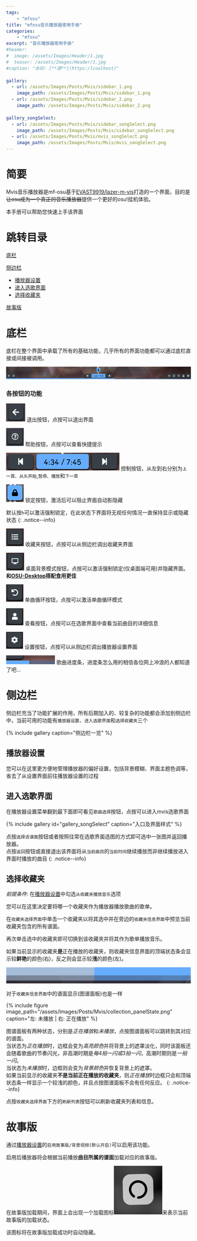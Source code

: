 ```yaml
---
tags:
    - "mfosu"
title: "mfosu音乐播放器使用手册"
categories:
    - "mfosu"
excerpt: "音乐播放器使用手册"
#header:
#  image: /assets/Images/Header/1.jpg
#  teaser: /assets/Images/Header/1.jpg
#caption: "水印: [**源**](https:/lcoalhost)"

gallery:
  - url: /assets/Images/Posts/Mvis/sidebar_1.png
    image_path: /assets/Images/Posts/Mvis/sidebar_1.png
  - url: /assets/Images/Posts/Mvis/sidebar_2.png
    image_path: /assets/Images/Posts/Mvis/sidebar_2.png

gallery_songSelect:
  - url: /assets/Images/Posts/Mvis/sidebar_songSelect.png
    image_path: /assets/Images/Posts/Mvis/sidebar_songSelect.png
  - url: /assets/Images/Posts/Mvis/mvis_songSelect.png
    image_path: /assets/Images/Posts/Mvis/mvis_songSelect.png
---
```


# 简要
Mvis音乐播放器是mf-osu基于[EVAST9919/lazer-m-vis](https://github.com/EVAST9919/lazer-m-vis)打造的一个界面，目的是~~让osu成为一个真正的音乐播放器~~提供一个更好的osu!挂机体验。

本手册可以帮助您快速上手该界面

# 跳转目录

[底栏](#底栏)

[侧边栏](#侧边栏)
- [播放器设置](#播放器设置)
- [进入选歌界面](#进入选歌界面)
- [选择收藏夹](#选择收藏夹)

[故事版](#故事版)


# 底栏
底栏在整个界面中承载了所有的基础功能，几乎所有的界面功能都可以通过底栏直接或间接被调用。

![bottomBar](/assets/Images/Posts/Mvis/bottomBar.png)

### 各按钮的功能

![bb_exit](/assets/Images/Posts/Mvis/bb_exit.png)
退出按钮，点按可以退出界面

![bb_help](/assets/Images/Posts/Mvis/bb_help.png)
帮助按钮，点按可以查看快捷提示

![bb_control](/assets/Images/Posts/Mvis/bb_control.png)
控制按钮，从左到右分别为`上一首、从头开始`,`暂停、播放`和`下一首`

![bb_lock](/assets/Images/Posts/Mvis/bb_lock.png)
锁定按钮，激活后可以阻止界面自动影隐藏

默认按`h`可以激活强制锁定，在此状态下界面将无视任何情况一直保持显示或隐藏状态
{: .notice--info}

![bb_collection](/assets/Images/Posts/Mvis/bb_collection.png)
收藏夹按钮，点按可以从侧边栏调出收藏夹界面

![bb_bgmode](/assets/Images/Posts/Mvis/bb_bgmode.png)
桌面背景模式按钮，点按可以激活强制锁定(仅桌面端可用)并隐藏界面。**和[OSU-Desktop](https://github.com/TGSAN/OSU-Desktop)搭配食用更佳**

![bb_loop](/assets/Images/Posts/Mvis/bb_loop.png)
单曲循环按钮，点按可以激活单曲循环模式

![bb_invokeSolo](/assets/Images/Posts/Mvis/bb_invokeSolo.png)
查看按钮，点按可以在选歌界面中查看当前曲目的详细信息

![bb_settings](/assets/Images/Posts/Mvis/bb_settings.png)
设置按钮，点按可以从侧边栏调出播放器设置界面

![bb_progress](/assets/Images/Posts/Mvis/bb_progress.png)
歌曲进度条，进度条怎么用的相信各位网上冲浪的人都知道了吧...

# 侧边栏
侧边栏充当了功能扩展的作用，所有后期加入的、较复杂的功能都会添加到侧边栏中，当前可用的功能有`播放器设置`、`进入选歌界面`和`选择收藏夹`三个

{% include gallery caption="侧边栏一览" %}

## 播放器设置
您可以在这里更方便地管理播放器的偏好设置，包括背景模糊、界面主题色调等，省去了从设置界面前往播放器设置的过程<br>

## 进入选歌界面
在播放器设置菜单翻到最下面即可看见`歌曲选择`按钮，点按可以进入mvis选歌界面

{% include gallery  id="gallery_songSelect" caption="入口及界面样式" %}

点按`选择该谱面`按钮或者按照往常在选歌界面选图的方式即可选中一张图并返回播放器。<br>
点按`返回`按钮或直接退出该界面将从`当前曲目`的`当前时间`继续播放而非继续播放进入界面时播放的曲目
{: .notice--info}

## 选择收藏夹
*前提条件*: 在[播放器设置](#播放器设置)中勾选`从收藏夹播放音乐`选项

您可以在这里决定要将哪一个收藏夹作为播放器播放歌曲的歌单。

在`收藏夹选择界面`中单击一个收藏夹以将其选中并在旁边的`收藏夹信息界面`中预览当前收藏夹包含的所有谱面。

再次单击选中的收藏夹即可切换到该收藏夹并将其作为歌单播放音乐。

如果当前显示的收藏夹**是**正在播放的收藏夹，则收藏夹信息界面的顶端状态条会显示较**鲜艳**的颜色(右)，反之则会显示较**浅**的颜色(左)。

![collection_state](/assets/Images/Posts/Mvis/collection_state.png)

对于`收藏夹信息界面`中的谱面显示(图谱面板)也是一样

{% include figure image_path="/assets/Images/Posts/Mvis/collection_panelState.png" caption="左: 未播放 | 右: 正在播放" %}

图谱面板有两种状态，分别是*正在播放*和*未播放*，点按图谱面板可以跳转到其对应的谱面。<br>
当状态为*正在播放*时，边框会变为*高亮颜色*并将背景上的遮罩淡化，同时该面板还会随着歌曲的节奏闪光，非高潮时期是*每4拍一闪或3拍一闪*，高潮时期则是*一拍一闪*。<br>
当状态为*未播放*时，边框则会变为*背景颜色*并恢复背景上的遮罩。<br>
如果当前显示的收藏夹**不是当前正在播放的收藏夹**，则*正在播放*时边框只会和顶端状态条一样显示一个较浅的颜色，并且点按图谱面板不会有任何反应。
{: .notice--info}

点按`收藏夹选择界面`下方的`刷新列表`按钮可以刷新收藏夹列表和信息。

# 故事版
通过[播放器设置](#播放器设置)的`启用故事版/背景视频(默认开启)`可以启用该功能。

启用后播放器将会根据当前播放**曲目所属的谱面**加载对应的故事版。

在故事版加载期间，界面上会出现一个加载图标![loadingSpinner](/assets/Images/Posts/Mvis/loadingSpinner.png)来表示当前故事版的加载状态。

该图标将在故事版加载成功时自动隐藏。